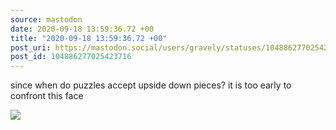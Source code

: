 ```yaml
---
source: mastodon
date: 2020-09-18 13:59:36.72 +00
title: "2020-09-18 13:59:36.72 +00"
post_uri: https://mastodon.social/users/gravely/statuses/104886277025423716
post_id: 104886277025423716
---
```

since when do puzzles accept upside down pieces? it is too early to confront this face


![](/images/104886276990269946.jpg)

